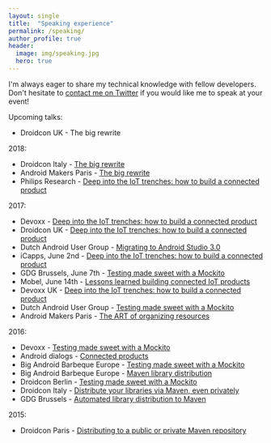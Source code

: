```yaml
---
layout: single
title:  "Speaking experience"
permalink: /speaking/
author_profile: true
header:
  image: img/speaking.jpg
  hero: true
---
```

I'm always eager to share my technical knowledge with fellow developers. Don't hesitate to <a href="https://twitter.com/molsjeroen" target="blank">contact me on Twitter</a> if you would like me to speak at your event!

Upcoming talks:
- Droidcon UK - The big rewrite

2018:
- Droidcon Italy - [The big rewrite](https://speakerdeck.com/jeroenmols/the-big-rewrite)
- Android Makers Paris - [The big rewrite](https://speakerdeck.com/jeroenmols/the-big-rewrite)
- Philips Research - [Deep into the IoT trenches: how to build a connected product](https://speakerdeck.com/jeroenmols/deep-into-the-iot-trenches-how-to-build-a-connected-product)

2017:
- Devoxx - [Deep into the IoT trenches: how to build a connected product](https://speakerdeck.com/jeroenmols/deep-into-the-iot-trenches-how-to-build-a-connected-product)
- Droidcon UK - [Deep into the IoT trenches: how to build a connected product](https://speakerdeck.com/jeroenmols/deep-into-the-iot-trenches-how-to-build-a-connected-product)
- Dutch Android User Group - [Migrating to Android Studio 3.0](https://speakerdeck.com/jeroenmols/migrating-to-android-studio-3-dot-0)
- iCapps, June 2nd - [Deep into the IoT trenches: how to build a connected product](https://speakerdeck.com/jeroenmols/deep-into-the-iot-trenches-how-to-build-a-connected-product)
- GDG Brussels, June 7th - [Testing made sweet with a Mockito](https://speakerdeck.com/jeroenmols/testing-made-sweet-with-a-mockito-1)
- Mobel, June 14th - [Lessons learned building connected IoT products](https://speakerdeck.com/jeroenmols/deep-into-the-iot-trenches-how-to-build-a-connected-product)
- Devoxx UK - [Deep into the IoT trenches: how to build a connected product](https://speakerdeck.com/jeroenmols/deep-into-the-iot-trenches-how-to-build-a-connected-product)
- Dutch Android User Group - [Testing made sweet with a Mockito](https://speakerdeck.com/jeroenmols/testing-made-sweet-with-a-mockito-1)
- Android Makers Paris - [The ART of organizing resources](https://speakerdeck.com/jeroenmols/the-art-of-organizing-resources)

2016:

- Devoxx - [Testing made sweet with a Mockito](https://speakerdeck.com/jeroenmols/testing-made-sweet-with-a-mockito-1)
- Android dialogs - [Connected products](https://www.youtube.com/watch?v=TxFaWXkBo2E)
- Big Android Barbeque Europe - [Testing made sweet with a Mockito](https://speakerdeck.com/jeroenmols/testing-made-sweet-with-a-mockito)
- Big Android Barbeque Europe - [Maven library distribution](https://speakerdeck.com/jeroenmols/distribute-your-libraries-via-maven-even-privately)
- Droidcon Berlin - [Testing made sweet with a Mockito](https://speakerdeck.com/jeroenmols/testing-made-sweet-with-a-mockito)
- Droidcon Italy - [Distribute your libraries via Maven, even privately](https://speakerdeck.com/jeroenmols/distribute-your-libraries-via-maven-even-privately)
- GDG Brussels - [Automated library distribution to Maven](https://speakerdeck.com/jeroenmols/automated-library-distribution-to-maven)

2015:
- Droidcon Paris - [Distributing to a public or private Maven repository](https://speakerdeck.com/jeroenmols/distributing-to-a-public-or-private-maven-repository)
